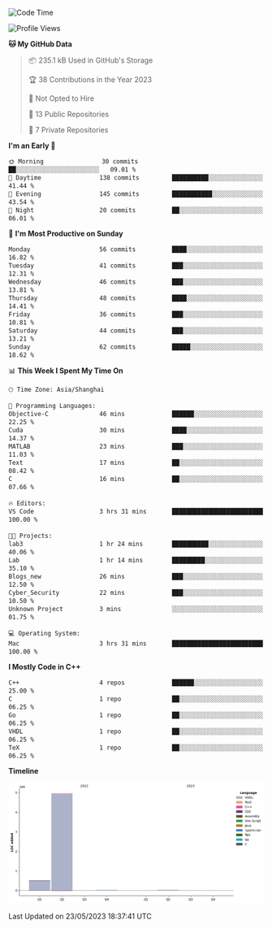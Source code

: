 <!--START_SECTION:waka-->
![Code Time](http://img.shields.io/badge/Code%20Time-59%20hrs%2017%20mins-blue)

![Profile Views](http://img.shields.io/badge/Profile%20Views-8-blue)

**🐱 My GitHub Data** 

> 📦 235.1 kB Used in GitHub's Storage 
 > 
> 🏆 38 Contributions in the Year 2023
 > 
> 🚫 Not Opted to Hire
 > 
> 📜 13 Public Repositories 
 > 
> 🔑 7 Private Repositories 
 > 
**I'm an Early 🐤** 

```text
🌞 Morning                30 commits          ██░░░░░░░░░░░░░░░░░░░░░░░   09.01 % 
🌆 Daytime                138 commits         ██████████░░░░░░░░░░░░░░░   41.44 % 
🌃 Evening                145 commits         ███████████░░░░░░░░░░░░░░   43.54 % 
🌙 Night                  20 commits          ██░░░░░░░░░░░░░░░░░░░░░░░   06.01 % 
```
📅 **I'm Most Productive on Sunday** 

```text
Monday                   56 commits          ████░░░░░░░░░░░░░░░░░░░░░   16.82 % 
Tuesday                  41 commits          ███░░░░░░░░░░░░░░░░░░░░░░   12.31 % 
Wednesday                46 commits          ███░░░░░░░░░░░░░░░░░░░░░░   13.81 % 
Thursday                 48 commits          ████░░░░░░░░░░░░░░░░░░░░░   14.41 % 
Friday                   36 commits          ███░░░░░░░░░░░░░░░░░░░░░░   10.81 % 
Saturday                 44 commits          ███░░░░░░░░░░░░░░░░░░░░░░   13.21 % 
Sunday                   62 commits          █████░░░░░░░░░░░░░░░░░░░░   18.62 % 
```


📊 **This Week I Spent My Time On** 

```text
🕑︎ Time Zone: Asia/Shanghai

💬 Programming Languages: 
Objective-C              46 mins             ██████░░░░░░░░░░░░░░░░░░░   22.25 % 
Cuda                     30 mins             ████░░░░░░░░░░░░░░░░░░░░░   14.37 % 
MATLAB                   23 mins             ███░░░░░░░░░░░░░░░░░░░░░░   11.03 % 
Text                     17 mins             ██░░░░░░░░░░░░░░░░░░░░░░░   08.42 % 
C                        16 mins             ██░░░░░░░░░░░░░░░░░░░░░░░   07.66 % 

🔥 Editors: 
VS Code                  3 hrs 31 mins       █████████████████████████   100.00 % 

🐱‍💻 Projects: 
lab3                     1 hr 24 mins        ██████████░░░░░░░░░░░░░░░   40.06 % 
Lab                      1 hr 14 mins        █████████░░░░░░░░░░░░░░░░   35.10 % 
Blogs_new                26 mins             ███░░░░░░░░░░░░░░░░░░░░░░   12.50 % 
Cyber_Security           22 mins             ███░░░░░░░░░░░░░░░░░░░░░░   10.50 % 
Unknown Project          3 mins              ░░░░░░░░░░░░░░░░░░░░░░░░░   01.75 % 

💻 Operating System: 
Mac                      3 hrs 31 mins       █████████████████████████   100.00 % 
```

**I Mostly Code in C++** 

```text
C++                      4 repos             ██████░░░░░░░░░░░░░░░░░░░   25.00 % 
C                        1 repo              ██░░░░░░░░░░░░░░░░░░░░░░░   06.25 % 
Go                       1 repo              ██░░░░░░░░░░░░░░░░░░░░░░░   06.25 % 
VHDL                     1 repo              ██░░░░░░░░░░░░░░░░░░░░░░░   06.25 % 
TeX                      1 repo              ██░░░░░░░░░░░░░░░░░░░░░░░   06.25 % 
```



**Timeline**

![Lines of Code chart](https://raw.githubusercontent.com/xkz0777/xkz0777/master/assets/bar_graph.png)


 Last Updated on 23/05/2023 18:37:41 UTC
<!--END_SECTION:waka-->
